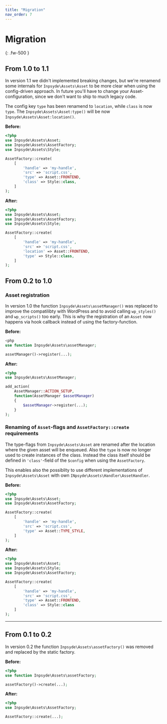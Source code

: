 ```yaml
---
title: "Migration"
nav_order: 7
---
```

# Migration
{: .fw-500 }

## From 1.0 to 1.1
In version 1.1 we didn't implemented breaking changes, but we're renamend some internals for `Inpsyde\Assets\Asset` to be more clear when using the config-driven approach. In future you'll have to change your Asset-configuration, since we don't want to ship to much legacy code.

The config key `type` has been renamend to `location`, while `class` is now `type`. The `Inpsyde\Assets\Asset:type()` will be now `Inpsyde\Assets\Asset:location()`.

**Before:**
```php
<?php
use Inpsyde\Assets\Asset;
use Inpsyde\Assets\AssetFactory;
use Inpsyde\Assets\Style;

AssetFactory::create(
	[
		'handle' => 'my-handle',
		'src' => 'script.css',
		'type' => Asset::FRONTEND,
		'class' => Style::class,
	]
);
```

**After:**
```php
<?php
use Inpsyde\Assets\Asset;
use Inpsyde\Assets\AssetFactory;
use Inpsyde\Assets\Style;

AssetFactory::create(
	[
		'handle' => 'my-handle',
		'src' => 'script.css',
		'location' => Asset::FRONTEND,
		'type' => Style::class,
	]
);
```


## From 0.2 to 1.0
### Asset registration
In version 1.0 the function `Inpsyde\Assets\assetManager()` was replaced to improve the compatilibty with WordPress and to avoid calling `wp_styles()` and `wp_scripts()` too early. This is why the registration of an `Asset` now happens via hook callback instead of using the factory-function.

**Before:**
```php
<php
use function Inpsyde\Assets\assetManager;

assetManager()->register(...);
```

**After:**
```php
<?php
use Inpsyde\Assets\AssetManager;

add_action(
	AssetManager::ACTION_SETUP,
	function(AssetManager $assetManager)
	{
		$assetManager->register(...);
	}
);
```

### Renaming of `Asset`-flags and `AssetFactory::create` requirements
The type-flags from `Inpsyde\Assets\Asset` are renamed after the location where the given asset will be enqueued. Also the `type` is now no longer used to create instances of the class. Instead the class itself should be defined in `'class'`-field of the `$config` when using the `AssetFactory`.

This enables also the possiblity to use different implementations of `Inpsyde\Assets\Asset` with own `INpsyde\Assets\Handler\AssetHandler`.

**Before:**
```php
<?php
use Inpsyde\Assets\Asset;
use Inpsyde\Assets\AssetFactory;

AssetFactory::create(
	[
		'handle' => 'my-handle',
		'src' => 'script.css',
		'type' => Asset::TYPE_STYLE,
	]
);
```

**After:**
```php
<?php
use Inpsyde\Assets\Asset;
use Inpsyde\Assets\Style;
use Inpsyde\Assets\AssetFactory;

AssetFactory::create(
	[
		'handle' => 'my-handle',
		'src' => 'script.css',
		'type' => Asset::FRONTEND,
		'class' => Style::class
	]
);
```

----

## From 0.1 to 0.2
In version 0.2 the function `Inpsyde\Assets\assetFactory()` was removed and replaced by the static factory.


**Before:**
```php
<?php
use function Inpsyde\Assets\assetFactory;

assetFactory()->create(...);
```

**After:**
```php
<?php
use Inpsyde\Assets\AssetFactory;

AssetFactory::create(...);
```

